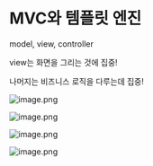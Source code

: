 # MVC와 템플릿 엔진

model, view, controller

view는 화면을 그리는 것에 집중!

나머지는 비즈니스 로직을 다루는데 집중!

![image.png](attachment:86b93834-8cec-41d8-881d-86d7de20060c:image.png)

![image.png](attachment:67da1885-1a26-430b-b061-bb765fb88298:image.png)

![image.png](attachment:48549526-3d1a-45ea-8c18-88cf31c69a63:image.png)

![image.png](attachment:545d8d00-068b-42e8-a245-4bfa08edcd6c:image.png)